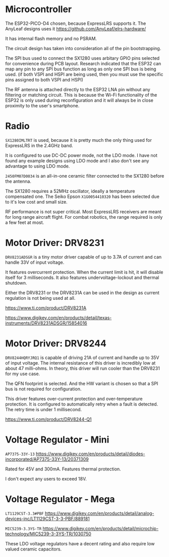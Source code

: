 # Microcontroller

The ESP32-PICO-D4 chosen, because ExpressLRS supports it. The AnyLeaf designs uses it https://github.com/AnyLeaf/elrs-hardware/

It has internal flash memory and no PSRAM.

The circuit design has taken into consideration all of the pin bootstrapping.

The SPI bus used to connect the SX1280 uses arbitary GPIO pins selected for convenience during PCB layout. Research indicated that the ESP32 can map any pin to any SPI bus function as long as only one SPI bus is being used. (if both VSPI and HSPI are being used, then you must use the specific pins assigned to both VSPI and HSPI)

The RF antenna is attached directly to the ESP32 LNA pin without any filtering or matching circuit. This is because the Wi-Fi functionality of the ESP32 is only used during reconfiguration and it will always be in close proximity to the user's smartphone.

# Radio

`SX1280IMLTRT` is used, because it is pretty much the only thing used for ExpressLRS in the 2.4GHz band.

It is configured to use DC-DC power mode, not the LDO mode. I have not found any example designs using LDO mode and I also don't see any advantage to using LDO mode.

`2450FM07D0034` is an all-in-one ceramic filter connected to the SX1280 before the antenna.

The SX1280 requires a 52MHz oscillator, ideally a temperature compensated one. The Seiko Epson `X1G0054410320` has been selected due to it's low cost and small size.

RF performance is not super critical. Most ExpressLRS receivers are meant for long range aircraft flight. For combat robotics, the range required is only a few feet at most.

# Motor Driver: DRV8231

`DRV8231ADSGR` is a tiny motor driver capable of up to 3.7A of current and can handle 33V of input voltage.

It features overcurrent protection. When the current limit is hit, it will disable itself for 3 milliseconds. It also features undervoltage-lockout and thermal shutdown.

Either the DRV8231 or the DRV8231A can be used in the design as current regulation is not being used at all.

https://www.ti.com/product/DRV8231A

https://www.digikey.com/en/products/detail/texas-instruments/DRV8231ADSGR/15854016

# Motor Driver: DRV8244

`DRV8244HQRYJRQ1` is capable of driving 21A of current and handle up to 35V of input voltage. The internal resistance of this driver is incredibly low at about 47 milli-ohms. In theory, this driver will run cooler than the DRV8231 for my use case.

The QFN footprint is selected. And the HW variant is chosen so that a SPI bus is not required for configuration.

This driver features over-current protection and over-temperature protection. It is configured to automatically retry when a fault is detected. The retry time is under 1 millisecond.

https://www.ti.com/product/DRV8244-Q1


# Voltage Regulator - Mini

`AP7375-33Y-13` https://www.digikey.com/en/products/detail/diodes-incorporated/AP7375-33Y-13/20371309

Rated for 45V and 300mA. Features thermal protection.

I don't expect any users to exceed 18V.

# Voltage Regulator - Mega

`LT1129CST-3.3#PBF` https://www.digikey.com/en/products/detail/analog-devices-inc/LT1129CST-3-3-PBF/889181

`MIC5239-3.3YS-TR` https://www.digikey.com/en/products/detail/microchip-technology/MIC5239-3-3YS-TR/1030750

These LDO voltage regulators have a decent rating and also require low valued ceramic capacitors.
